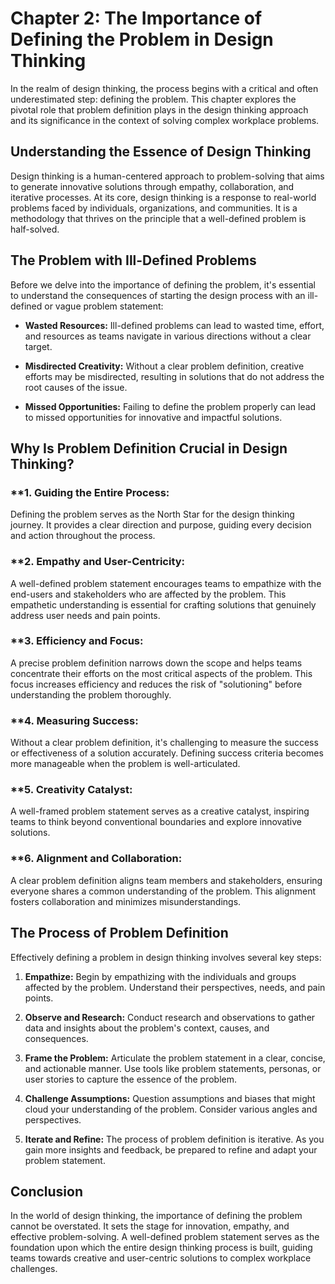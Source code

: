 Chapter 2: The Importance of Defining the Problem in Design Thinking
====================================================================

In the realm of design thinking, the process begins with a critical and often underestimated step: defining the problem. This chapter explores the pivotal role that problem definition plays in the design thinking approach and its significance in the context of solving complex workplace problems.

**Understanding the Essence of Design Thinking**
------------------------------------------------

Design thinking is a human-centered approach to problem-solving that aims to generate innovative solutions through empathy, collaboration, and iterative processes. At its core, design thinking is a response to real-world problems faced by individuals, organizations, and communities. It is a methodology that thrives on the principle that a well-defined problem is half-solved.

**The Problem with Ill-Defined Problems**
-----------------------------------------

Before we delve into the importance of defining the problem, it's essential to understand the consequences of starting the design process with an ill-defined or vague problem statement:

* **Wasted Resources:** Ill-defined problems can lead to wasted time, effort, and resources as teams navigate in various directions without a clear target.

* **Misdirected Creativity:** Without a clear problem definition, creative efforts may be misdirected, resulting in solutions that do not address the root causes of the issue.

* **Missed Opportunities:** Failing to define the problem properly can lead to missed opportunities for innovative and impactful solutions.

**Why Is Problem Definition Crucial in Design Thinking?**
---------------------------------------------------------

### \*\*1. **Guiding the Entire Process:**

Defining the problem serves as the North Star for the design thinking journey. It provides a clear direction and purpose, guiding every decision and action throughout the process.

### \*\*2. **Empathy and User-Centricity:**

A well-defined problem statement encourages teams to empathize with the end-users and stakeholders who are affected by the problem. This empathetic understanding is essential for crafting solutions that genuinely address user needs and pain points.

### \*\*3. **Efficiency and Focus:**

A precise problem definition narrows down the scope and helps teams concentrate their efforts on the most critical aspects of the problem. This focus increases efficiency and reduces the risk of "solutioning" before understanding the problem thoroughly.

### \*\*4. **Measuring Success:**

Without a clear problem definition, it's challenging to measure the success or effectiveness of a solution accurately. Defining success criteria becomes more manageable when the problem is well-articulated.

### \*\*5. **Creativity Catalyst:**

A well-framed problem statement serves as a creative catalyst, inspiring teams to think beyond conventional boundaries and explore innovative solutions.

### \*\*6. **Alignment and Collaboration:**

A clear problem definition aligns team members and stakeholders, ensuring everyone shares a common understanding of the problem. This alignment fosters collaboration and minimizes misunderstandings.

**The Process of Problem Definition**
-------------------------------------

Effectively defining a problem in design thinking involves several key steps:

1. **Empathize:** Begin by empathizing with the individuals and groups affected by the problem. Understand their perspectives, needs, and pain points.

2. **Observe and Research:** Conduct research and observations to gather data and insights about the problem's context, causes, and consequences.

3. **Frame the Problem:** Articulate the problem statement in a clear, concise, and actionable manner. Use tools like problem statements, personas, or user stories to capture the essence of the problem.

4. **Challenge Assumptions:** Question assumptions and biases that might cloud your understanding of the problem. Consider various angles and perspectives.

5. **Iterate and Refine:** The process of problem definition is iterative. As you gain more insights and feedback, be prepared to refine and adapt your problem statement.

**Conclusion**
--------------

In the world of design thinking, the importance of defining the problem cannot be overstated. It sets the stage for innovation, empathy, and effective problem-solving. A well-defined problem statement serves as the foundation upon which the entire design thinking process is built, guiding teams towards creative and user-centric solutions to complex workplace challenges.
